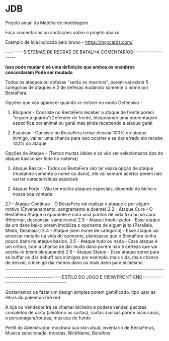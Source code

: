 # JDB
Projeto anual da Matéria de modelagem

Faça comentarios ou anotações sobre o projeto abaixo:

Exemplo de loja indicado pelo bruno - https://mypcards.com/ 



---------SISTEMAS DE REGRAS DE BATALHA COMENTARIOS--------------------

**Isso pode mudar  é só uma definição que ambos os membros concordaram** 
**Pode ser mudado**

Todos os ataques ou defesas "serão os mesmos", porem vai existir 5 categorias de ataques e 2 de defesas mudando somente o nome por BestaFera.

Opções que vão aparecer quando vc estiver no modo Defensivo - 

1. Bloquear - Consiste no BestaFera receber o ataque de frente porem "erguer a guarda"/Defender de frente, bloqueando uma porcentagem especifica por animal ou geral mas ainda recebendo a ataque geral

2. Esquivar - Consiste no BestaFera tentar desviar 100% do ataque inimigo, vai ter uma chance para isso ocorrer e se der errado ele recebe 100% do ataque 


Opções de Ataque -   (Temos muitas ideias e só vão ser selecionados dps do ataque basico ser feito no sistema)


1. Ataque Basico -  Todos os BestaFera vão ter esssa opção de ataque (mudando somente o nome ou dano), ele vai sempre acertar porem não vai ter características especiais 

2. Ataque Forte -  Vão ter muitos ataques especiais, dependo do bicho e nossa boa vontade  

 2.1 - Ataque Continuo - O BestaFera vai realizar o ataque e por algum motivo (Envenenamento, sangramento e doente)
 2.2 - Ataque Cura - O BestaFera Ataque o oponente e cura uma pontos de vida fixo ou só cura (Hibernar, descansar, vampirismo)
 2.3 - Ataque Imobilizador - Esse ataque da um dano baixo porem imobiliza o oponente de algum jeito (Paralisia, Medo, Desmaiar)
 2.4 - Ataque (sem nome de categoria) - Esse ataque vai arrancar metade da vida do oponente, planejasse que o BestaFera tenha pouco dano no ataque basico. 
 2.5 - Ataque tudo ou nada - Esse ataque é um critico, com a chance de dar muito dano porem não é certeza que vai acerta-lo (msm bloqueando) 
2.6 - Ataque Status -  Esse ataque serve para se buffar ou dar debuff aos inimigos por exemplo: mais vida, mais chance de desvio,  o inimigo dar menos dano ou mais dano para si mesmo

---------------------------------------------------------------------------------------------------

----------------------------ESTILO DO JOGO E VIEW/FRONT-END----------------------------------------

 Gostariamos de fazer um design simples porem gamificado. tipo usar as letras do pokemon fire red 

 A loja ou Vendedor irá se chamar bicheiro e podera vender, pacotes completos de carta (aleatorio as cartas), cartas avulsas porem mais caras, o personagem/roupas, musicas de fundo

 Perfil do Adenstrador, mostrara sua skin atual, inventario de BestaFeras, Musica selecionada, moedas, NickName, Baralhos 

